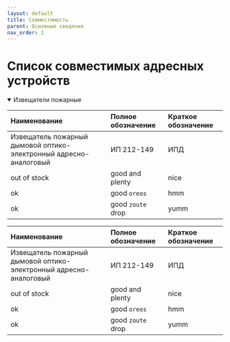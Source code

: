 ```yaml
---
layout: default
title: Совместимость
parent: Основные сведения
nav_order: 1
---
```


# Список совместимых адресных устройств

<details open markdown="block">
  <summary>
    Извещатели пожарные
  </summary>

| Наименование | Полное обозначение | Краткое обозначение |
|:-------------|:------------------|:------|
| Извещатель пожарный дымовой оптико-электронный адресно-аналоговый | ИП 212-149 | ИПД  |
| out of stock | good and plenty   | nice  |
| ok           | good `oreos`      | hmm   |
| ok           | good `zoute` drop | yumm  |

</details>

| Наименование | Полное обозначение | Краткое обозначение |
|:-------------|:------------------|:------|
| Извещатель пожарный дымовой оптико-электронный адресно-аналоговый | ИП 212-149 | ИПД  |
| out of stock | good and plenty   | nice  |
| ok           | good `oreos`      | hmm   |
| ok           | good `zoute` drop | yumm  |
